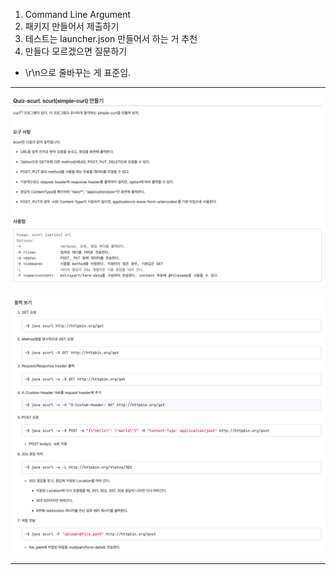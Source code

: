 1. Command Line Argument
2. 패키지 만들어서 제출하기
3. 테스트는 launcher.json 만들어서 하는 거 추천
4. 만들다 모르겠으면 질문하기



* \r\n으로 줄바꾸는 게 표준임.

---

![alt text](요구사항-1.png)

![alt text](요구사항-2.png)

---

